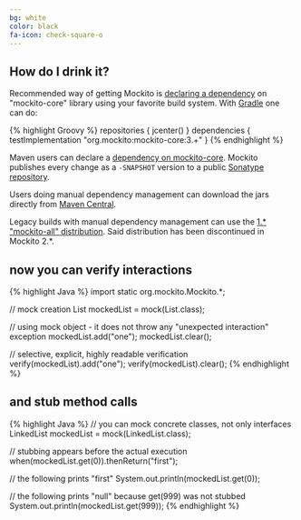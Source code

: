 ```yaml
---
bg: white
color: black
fa-icon: check-square-o
---
```


## How do I drink it?

Recommended way of getting Mockito is [declaring a dependency](https://github.com/mockito/mockito/wiki/Declaring-mockito-dependency)
on "mockito-core" library using your favorite build system.
With [Gradle](http://gradle.org) one can do:

{% highlight Groovy %}
repositories { jcenter() }
dependencies { testImplementation "org.mockito:mockito-core:3.+" }
{% endhighlight %}

Maven users can declare a [dependency on mockito-core](https://search.maven.org/search?q=g:org.mockito%20a:mockito-core).
Mockito publishes every change as a `-SNAPSHOT` version to a public [Sonatype repository](https://search.maven.org/artifact/org.mockito/mockito-core).

Users doing manual dependency management can download the jars directly from 
[Maven Central](https://repo1.maven.org/maven2/org/mockito/mockito-core/).

Legacy builds with manual dependency management can use the [1.* "mockito-all" distribution](https://repo1.maven.org/maven2/org/mockito/mockito-all/). Said distribution has been discontinued in Mockito 2.\*.

## now you can verify interactions

{% highlight Java %}
import static org.mockito.Mockito.*;

// mock creation
List mockedList = mock(List.class);

// using mock object - it does not throw any "unexpected interaction" exception
mockedList.add("one");
mockedList.clear();

// selective, explicit, highly readable verification
verify(mockedList).add("one");
verify(mockedList).clear();
{% endhighlight %}

## and stub method calls

{% highlight Java %}
// you can mock concrete classes, not only interfaces
LinkedList mockedList = mock(LinkedList.class);

// stubbing appears before the actual execution
when(mockedList.get(0)).thenReturn("first");

// the following prints "first"
System.out.println(mockedList.get(0));

// the following prints "null" because get(999) was not stubbed
System.out.println(mockedList.get(999));
{% endhighlight %}
